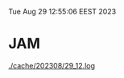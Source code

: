 Tue Aug 29 12:55:06 EEST 2023
# JAM
<a href='./cache/202308/29_12.log'>./cache/202308/29_12.log</a>
